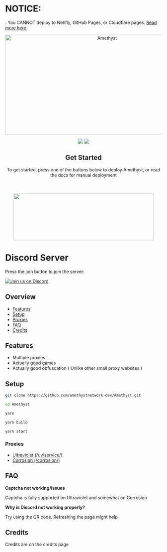 # NOTICE:
.
You CANNOT deploy to Netifly, GitHub Pages, or Cloudflare pages. [Read more here](https://amethystnetwork-dev.github.io/docs/static-hosts).

<!--
                                _     _                     _       _   _          _                               _    
     /\                        | |   | |                   | |     | \ | |        | |                             | |   
    /  \     _ __ ___     ___  | |_  | |__    _   _   ___  | |_    |  \| |   ___  | |_  __      __   ___    _ __  | | __
   / /\ \   | '_ ` _ \   / _ \ | __| | '_ \  | | | | / __| | __|   | . ` |  / _ \ | __| \ \ /\ / /  / _ \  | '__| | |/ /
  / ____ \  | | | | | | |  __/ | |_  | | | | | |_| | \__ \ | |_    | |\  | |  __/ | |_   \ V  V /  | (_) | | |    |   < 
 /_/    \_\ |_| |_| |_|  \___|  \__| |_| |_|  \__, | |___/  \__|   |_| \_|  \___|  \__|   \_/\_/    \___/  |_|    |_|\_\
                                               __/ |                                                                    
                                              |___/                                                                     
-->
<!-- The font is called Big, if you are wondering -->
<div align="center">

<img src="https://socialify.git.ci/amethystnetwork-dev/Amethyst/image?description=1&forks=1&issues=1&logo=https%3A%2F%2Fraw.githubusercontent.com%2Famethystnetwork-dev%2FAmethyst%2Fmain%2Fpublic%2Fimg%2Flogo.png&name=1&owner=1&pattern=Solid&stargazers=1&theme=Light" alt="Amethyst" width="640" height="320" />

<a href="" alt="Made with NodeJS"><img src="https://img.shields.io/badge/Made%20with-Node.JS-6DA55F?style=for-the-badge&logo=node.js&logoColor=white"></a> 
<a href="https://github.com/amethystnetwork-dev/Amethyst/graphs/contributors/" alt=""><img src="https://img.shields.io/github/contributors/amethystnetwork-dev/Amethyst?style=for-the-badge"></a>

</div>

<div align="center">
    <h2>Get Started</h2>
    <span>To get started, press one of the buttons below to deploy Amethyst, or read the docs for manual deployment</span>
    <br>
    <br>
    <!-- Start deploy buttons -->
    <!-- End deploy buttons -->
    <br>
    <br>
    <a href="https://alienhub.xyz/?utm_source=amethyst_gh&utm_medium=amethystnetwork">
      <img src="https://alienhub.xyz/images/ad-c8de3fef-bff1-4963-a417-3995855d70e0.gif" width="450" height="150"></img>
    </a>
</div>

# Discord Server

Press the join button to join the server:

[![Join us on Discord](https://invidget.switchblade.xyz/fzrmxgu2NR?theme=light)](https://discord.gg/fzrmxgu2NR)

## Overview

- [Features](#features)
- [Setup](#setup)
- [Proxies](#proxies)
- [FAQ](#faq)
- [Credits](#credits)

## Features

- Multiple proxies
- Actually good games
- Actually good obfuscation ( Unlike other small proxy websites )

## Setup

```sh
git clone https://github.com/amethystnetwork-dev/Amethyst.git

cd Amethyst

yarn

yarn build

yarn start
```

### Proxies
- [Ultraviolet (/uv/service/)](https://github.com/titaniumnetwork-dev/Ultraviolet)
- [Corrosion (/corrosion/)](https://github.com/titaniumnetwork-dev/Corrosion)

## FAQ

**Captcha not working/issues**

Captcha is fully supported on Ultraviolet and somewhat on Corrosion

**Why is Discord not working properly?**

Try using the QR code. Refreshing the page might help

## Credits

Credits are on the credits page